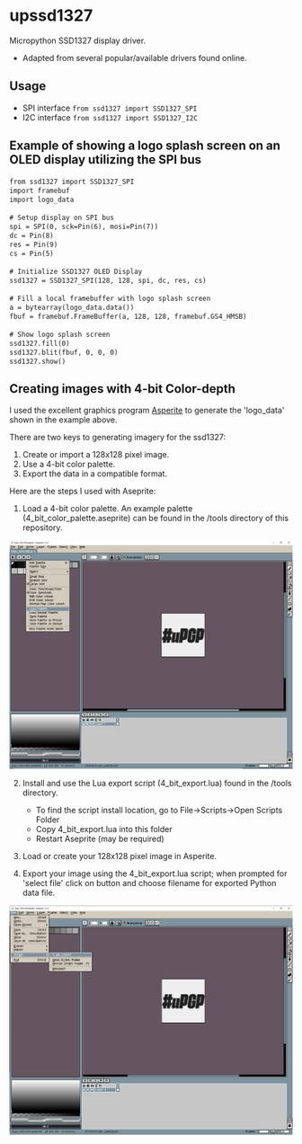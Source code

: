 # upssd1327
Micropython SSD1327 display driver.  
- Adapted from several popular/available drivers found online.  

## Usage
- SPI interface ```from ssd1327 import SSD1327_SPI```
- I2C interface ```from ssd1327 import SSD1327_I2C```

## Example of showing a logo splash screen on an OLED display utilizing the SPI bus
```
from ssd1327 import SSD1327_SPI
import framebuf
import logo_data

# Setup display on SPI bus
spi = SPI(0, sck=Pin(6), mosi=Pin(7))
dc = Pin(8)
res = Pin(9)
cs = Pin(5)

# Initialize SSD1327 OLED Display
ssd1327 = SSD1327_SPI(128, 128, spi, dc, res, cs)

# Fill a local framebuffer with logo splash screen
a = bytearray(logo_data.data())
fbuf = framebuf.FrameBuffer(a, 128, 128, framebuf.GS4_HMSB)

# Show logo splash screen
ssd1327.fill(0)
ssd1327.blit(fbuf, 0, 0, 0)
ssd1327.show()
```
## Creating images with 4-bit Color-depth

I used the excellent graphics program [Asperite](https://www.aseprite.org) to generate the 'logo_data' shown in the example above.

There are two keys to generating imagery for the ssd1327:
1. Create or import a 128x128 pixel image.
2. Use a 4-bit color palette.
3. Export the data in a compatible format.

Here are the steps I used with Aseprite:

1. Load a 4-bit color palette.  An example palette (4_bit_color_palette.aseprite) can be found in the /tools directory of this repository.

![Load color palette](/tools/aseprite_load_palette.png)

2. Install and use the Lua export script (4_bit_export.lua) found in the /tools directory.
	- To find the script install location, go to File->Scripts->Open Scripts Folder
	- Copy 4_bit_export.lua into this folder
	- Restart Aseprite (may be required)

3. Load or create your 128x128 pixel image in Asperite.

4. Export your image using the 4_bit_export.lua script; when prompted for 'select file' click on button and choose filename for exported Python data file.

![Load color palette](/tools/aseprite_export_with_script.png)